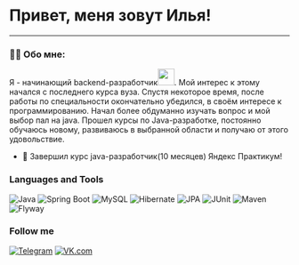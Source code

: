 # Привет, меня зовут Илья!

---

### :man_technologist: Обо мне:

Я - начинающий backend-разработчик<img src="https://media.giphy.com/media/WUlplcMpOCEmTGBtBW/giphy.gif" width="30px">. Мой интерес к этому начался с последнего курса вуза. 
Спустя некоторое время, после работы по специальности окончательно убедился, в своём интересе к программированию. Начал более обдуманно изучать вопрос и мой выбор пал на java.
Прошел курсы по Java-разработке, постоянно обучаюсь новому, развиваюсь в выбранной области и получаю от этого удовольствие.

- :seedling: Завершил курс java-разработчик(10 месяцев) Яндекс Практикум!

### Languages and Tools
![Java](https://img.shields.io/badge/-Java-000000?style=for-the-badge&logo=java&logoColor=e38873)
![Spring Boot](https://img.shields.io/badge/-Spring%20Boot-000000?style=for-the-badge&logo=spring&logoColor=90fd87)
![MySQL](https://img.shields.io/badge/-MySQL-000000?style=for-the-badge&logo=mysql&logoColor=275ecf)
![Hibernate](https://img.shields.io/badge/-Hibernate-000000?style=for-the-badge&logo=hibernate&logoColor=717c88)
![JPA](https://img.shields.io/badge/-JPA-000000?style=for-the-badge&logo=java&logoColor=90fd87)
![JUnit](https://img.shields.io/badge/-JUnit-000000?style=for-the-badge&logo=java&logoColor=275ecf)
![Maven](https://img.shields.io/badge/-Maven-000000?style=for-the-badge&logo=apache&logoColor=e38873)
![Flyway](https://img.shields.io/badge/-Flyway-000000?style=for-the-badge&logo=flyway&logoColor=e38873)


### Follow me
[![Telegram](https://img.shields.io/badge/-Telegram-090909?style=for-the-badge&logo=telegram&logoColor=27a0d9)](https://t.me/begemot_kotei)
[![VK.com](https://img.shields.io/badge/-vk.com-090909?style=for-the-badge&logo=vk&logoColor=27a0d9)](https://vk.com/begemot_kotei)

